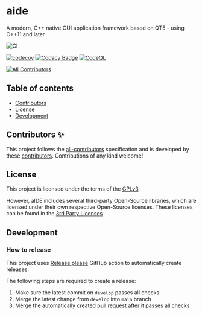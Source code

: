 # aide

A modern, C++ native GUI application framework based on QT5 - using C++11 and later

![CI](https://github.com/mrpilot2/aide/workflows/CI/badge.svg)

[![codecov](https://codecov.io/gh/mrpilot2/aide/branch/develop/graph/badge.svg)](https://codecov.io/gh/mrpilot2/aide)
[![Codacy Badge](https://api.codacy.com/project/badge/Grade/6f3c6536d8184f7baec9cc37e4bddaad)](https://app.codacy.com/manual/mrpilot2/aide?utm_source=github.com&utm_medium=referral&utm_content=mrpilot2/aide&utm_campaign=Badge_Grade_Settings)
[![CodeQL](https://github.com/mrpilot2/aide/workflows/CodeQL/badge.svg)](https://github.com/mrpilot2/aide/actions/workflows/codeql.yml)

<!-- ALL-CONTRIBUTORS-BADGE:START - Do not remove or modify this section -->
[![All Contributors](https://img.shields.io/badge/all_contributors-1-orange.svg?style=flat-square)](#contributors-)
<!-- ALL-CONTRIBUTORS-BADGE:END -->

## Table of contents

-   [Contributors](#contributors-)
-   [License](#license)
-   [Development](#development)

## Contributors ✨

This project follows the [all-contributors](https://github.com/all-contributors/all-contributors) specification and is 
developed by these [contributors](https://github.com/mrpilot2/aide/blob/develop/Contributors.md).
Contributions of any kind welcome!

## License

This project is licensed under the terms of the [GPLv3](https://github.com/mrpilot2/aide/blob/develop/LICENSE).

However, aIDE includes several third-party Open-Source libraries, which are licensed under their own respective Open-Source licenses.
These licenses can be found in the [3rd Party Licenses](https://github.com/mrpilot2/aide/blob/develop/3rd-party-licenses.md)

## Development

### How to release

This project uses [Release please](https://github.com/googleapis/release-please) GitHub action to automatically create releases.

The following steps are required to create a release:
1.  Make sure the latest commit on ``develop`` passes all checks
2.  Merge the latest change from ``develop`` into ``main`` branch
3.  Merge the automatically created pull request after it passes all checks
